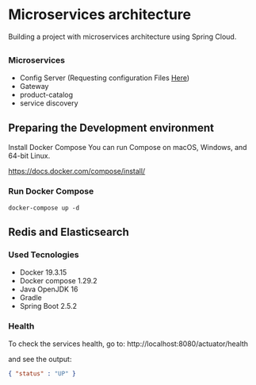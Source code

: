 
#  Microservices architecture
Building a project with microservices architecture using Spring Cloud.

##
### Microservices
* Config Server (Requesting configuration Files [Here](https://github.com/jrogeriosilva/micro-services-config))
* Gateway
* product-catalog
* service discovery

## Preparing the Development environment

Install Docker Compose
You can run Compose on macOS, Windows, and 64-bit Linux.

https://docs.docker.com/compose/install/

### Run Docker Compose

```console
docker-compose up -d
```

## Redis and Elasticsearch




### Used Tecnologies
* Docker 19.3.15
* Docker compose 1.29.2
* Java OpenJDK 16
* Gradle
* Spring Boot 2.5.2


### Health
To check the services health, go to:
http://localhost:8080/actuator/health

and see the output:
```json
{ "status" : "UP" }
```
